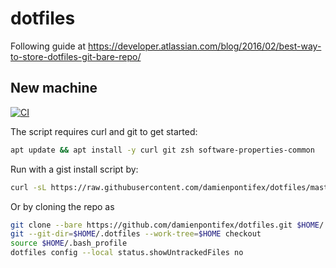 # dotfiles

Following guide at https://developer.atlassian.com/blog/2016/02/best-way-to-store-dotfiles-git-bare-repo/

## New machine

[![CI](https://github.com/damienpontifex/dotfiles/workflows/CI/badge.svg)](https://github.com/damienpontifex/dotfiles/actions/workflows/ci.yml)

The script requires curl and git to get started:

```bash
apt update && apt install -y curl git zsh software-properties-common
```

Run with a gist install script by:

```bash
curl -sL https://raw.githubusercontent.com/damienpontifex/dotfiles/master/.bootstrap | zsh
```

Or by cloning the repo as

```bash
git clone --bare https://github.com/damienpontifex/dotfiles.git $HOME/.dotfiles
git --git-dir=$HOME/.dotfiles --work-tree=$HOME checkout
source $HOME/.bash_profile
dotfiles config --local status.showUntrackedFiles no
```
